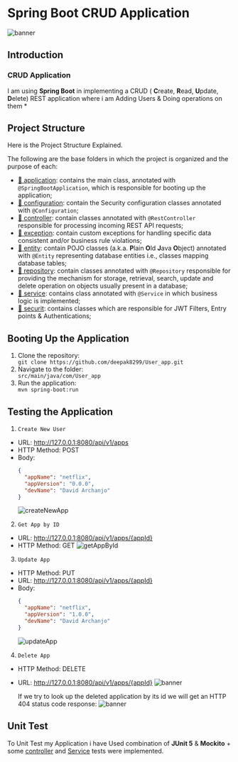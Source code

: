 # Spring Boot CRUD Application 
![banner](./assets/banner.jpg)

## Introduction

### CRUD Application
I am using **Spring Boot** in implementing a CRUD ( **C**reate, **R**ead, **U**pdate, **D**elete) REST application where i am Adding Users & Doing operations on them *


## Project Structure
 Here is the Project Structure Explained.

The following are the base folders in which the project is organized and the purpose of each:
- [📁 application](User_app/src/main/java/com): contains the main class, annotated with `@SpringBootApplication`, which is responsible for booting up the application;
- [📁 configuration](User_app/src/main/java/com/User_app/configuration): contain the Security configuration classes annotated with `@Configuration`;
- [📁 controller](src/main/java/com/User_app/controller): contain classes annotated with `@RestController` responsible for processing incoming REST API requests;
- [📁 exception](src/main/java/com/User_app/exception): contain custom exceptions for handling specific data consistent and/or business rule violations;
- [📁 entity](src/main/java/com/User_app/entity): contain POJO classes (a.k.a. **P**lain **O**ld **J**ava **O**bject) annotated with `@Entity` representing database entities i.e., classes mapping database tables;
- [📁 repository](src/main/java/com/User_app/repository): contain classes annotated with `@Repository` responsible for providing the mechanism for storage, retrieval, search, update and delete operation on objects usually present in a database;
- [📁 service](src/main/java/com/User_app/service): contains class annotated with `@Service` in which business logic is implemented;
- [📁 securit](src/main/java/com/User_app/securities): contains classes which are responsible for JWT Filters, Entry points & Authentications;

## Booting Up the Application
<ol>
<li>Clone the repository:</li>
  <code>git clone https://github.com/deepak8299/User_app.git</code>
<li>Navigate to the folder:</li>
  <code>src/main/java/com/User_app</code>
<li>Run the application:</li>
  <code>mvn spring-boot:run</code>
</ol>


## Testing the Application
1. `Create New User`
- URL: http://127.0.0.1:8080/api/v1/apps
- HTTP Method: POST
- Body:
  ````json
  {
    "appName": "netflix",
    "appVersion": "0.0.0",
    "devName": "David Archanjo"
  }
  ````
  ![createNewApp](./assets/createNewApp.jpg)
 

2. `Get App by ID`
- URL: http://127.0.0.1:8080/api/v1/apps/{appId} 
- HTTP Method: GET
  ![getAppById](./assets/getAppById.jpg)
 

3. `Update App`
- HTTP Method: PUT
- URL: http://127.0.0.1:8080/api/v1/apps/{appId}
- Body:
  ````json
  {
    "appName": "netflix",
    "appVersion": "1.0.0",
    "devName": "David Archanjo"
  }
  ````
  ![updateApp](./assets/updateApp.jpg)

4. `Delete App`
- HTTP Method: DELETE
- URL: http://127.0.0.1:8080/api/v1/apps/{appId}
  ![banner](./assets/deleteApp.jpg)
  
  If we try to look up the deleted application by its id we will get an HTTP 404 status code response:
  ![banner](./assets/getAppById404.jpg)


## Unit Test
To Unit Test my Application i have Used combination of **JUnit 5** & **Mockito** + some [controller](./src/main/java/com/User_app/controller) and [Service](./src/main/java/com/User_app/service) tests were implemented.

